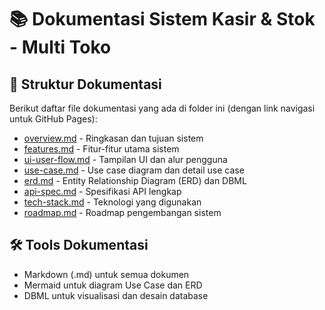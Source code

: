 # 📚 Dokumentasi Sistem Kasir & Stok - Multi Toko

## 📁 Struktur Dokumentasi

Berikut daftar file dokumentasi yang ada di folder ini (dengan link navigasi untuk GitHub Pages):

- [overview.md](./overview.md) - Ringkasan dan tujuan sistem
- [features.md](./features.md) - Fitur-fitur utama sistem
- [ui-user-flow.md](./ui-user-flow.md) - Tampilan UI dan alur pengguna
- [use-case.md](./use-case.md) - Use case diagram dan detail use case
- [erd.md](./erd.md) - Entity Relationship Diagram (ERD) dan DBML
- [api-spec.md](./api-spec.md) - Spesifikasi API lengkap
- [tech-stack.md](./tech-stack.md) - Teknologi yang digunakan
- [roadmap.md](./roadmap.md) - Roadmap pengembangan sistem

## 🛠️ Tools Dokumentasi

- Markdown (.md) untuk semua dokumen
- Mermaid untuk diagram Use Case dan ERD
- DBML untuk visualisasi dan desain database
